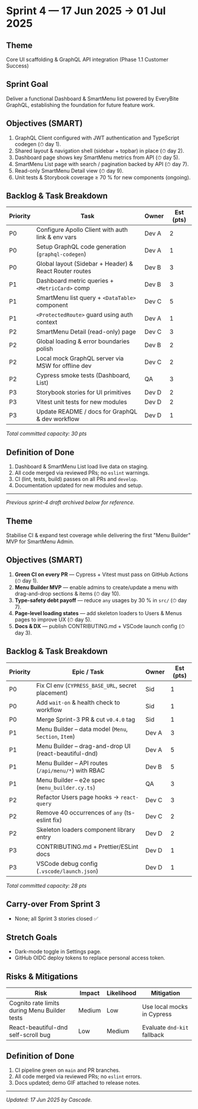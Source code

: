 # Sprint 4 — 17 Jun 2025 → 01 Jul 2025

## Theme
Core UI scaffolding & GraphQL API integration (Phase 1.1 Customer Success)

## Sprint Goal
Deliver a functional Dashboard & SmartMenu list powered by EveryBite GraphQL, establishing the foundation for future feature work.

## Objectives (SMART)
1. GraphQL Client configured with JWT authentication and TypeScript codegen (⏱ day 1).
2. Shared layout & navigation shell (sidebar + topbar) in place (⏱ day 2).
3. Dashboard page shows key SmartMenu metrics from API (⏱ day 5).
4. SmartMenu List page with search / pagination backed by API (⏱ day 7).
5. Read-only SmartMenu Detail view (⏱ day 9).
6. Unit tests & Storybook coverage ≥ 70 % for new components (ongoing).

## Backlog & Task Breakdown
| Priority | Task | Owner | Est (pts) |
|----------|------|-------|-----------|
| P0 | Configure Apollo Client with auth link & env vars | Dev A | 2 |
| P0 | Setup GraphQL code generation (`graphql-codegen`) | Dev A | 1 |
| P0 | Global layout (Sidebar + Header) & React Router routes | Dev B | 3 |
| P1 | Dashboard metric queries + `<MetricCard>` comp | Dev B | 3 |
| P1 | SmartMenu list query + `<DataTable>` component | Dev C | 5 |
| P1 | `<ProtectedRoute>` guard using auth context | Dev A | 1 |
| P2 | SmartMenu Detail (read-only) page | Dev C | 3 |
| P2 | Global loading & error boundaries polish | Dev B | 2 |
| P2 | Local mock GraphQL server via MSW for offline dev | Dev C | 2 |
| P2 | Cypress smoke tests (Dashboard, List) | QA | 3 |
| P3 | Storybook stories for UI primitives | Dev D | 2 |
| P3 | Vitest unit tests for new modules | Dev D | 2 |
| P3 | Update README / docs for GraphQL & dev workflow | Dev D | 1 |

_Total committed capacity: 30 pts_

## Definition of Done
1. Dashboard & SmartMenu List load live data on staging.
2. All code merged via reviewed PRs; no `eslint` warnings.
3. CI (lint, tests, build) passes on all PRs and `develop`.
4. Documentation updated for new modules and setup.

---
*Previous sprint-4 draft archived below for reference.*



## Theme
Stabilise CI & expand test coverage while delivering the first "Menu Builder" MVP for SmartMenu Admin.

## Objectives (SMART)
1. **Green CI on every PR** — Cypress + Vitest must pass on GitHub Actions (⏱ day 1).
2. **Menu Builder MVP** — enable admins to create/update a menu with drag-and-drop sections & items (⏱ day 10).
3. **Type-safety debt payoff** — reduce `any` usages by 30 % in `src/` (⏱ day 7).
4. **Page-level loading states** — add skeleton loaders to Users & Menus pages to improve UX (⏱ day 5).
5. **Docs & DX** — publish CONTRIBUTING.md + VSCode launch config (⏱ day 3).

## Backlog & Task Breakdown
| Priority | Epic / Task | Owner | Est (pts) |
|----------|-------------|-------|-----------|
| P0 | Fix CI env (`CYPRESS_BASE_URL`, secret placement) | Sid | 1 |
| P0 | Add `wait-on` & health check to workflow | Sid | 1 |
| P0 | Merge Sprint-3 PR & cut `v0.4.0` tag | Sid | 1 |
| P1 | Menu Builder – data model (`Menu`, `Section`, `Item`) | Dev A | 3 |
| P1 | Menu Builder – drag-and-drop UI (react-beautiful-dnd) | Dev A | 5 |
| P1 | Menu Builder – API routes (`/api/menu/*`) with RBAC | Dev B | 5 |
| P1 | Menu Builder – e2e spec (`menu_builder.cy.ts`) | QA | 3 |
| P2 | Refactor Users page hooks → `react-query` | Dev C | 3 |
| P2 | Remove 40 occurrences of `any` (ts-eslint fix) | Dev C | 2 |
| P2 | Skeleton loaders component library entry | Dev D | 2 |
| P3 | CONTRIBUTING.md + Prettier/ESLint docs | Dev D | 1 |
| P3 | VSCode debug config (`.vscode/launch.json`) | Dev D | 1 |

_Total committed capacity: 28 pts_

## Carry-over From Sprint 3
- None; all Sprint 3 stories closed ✅

## Stretch Goals
- Dark-mode toggle in Settings page.
- GitHub OIDC deploy tokens to replace personal access token.

## Risks & Mitigations
| Risk | Impact | Likelihood | Mitigation |
|------|--------|------------|------------|
| Cognito rate limits during Menu Builder tests | Medium | Low | Use local mocks in Cypress |
| React-beautiful-dnd self-scroll bug | Low | Medium | Evaluate `dnd-kit` fallback |

## Definition of Done
1. CI pipeline green on `main` and PR branches.
2. All code merged via reviewed PRs; no `eslint` errors.
3. Docs updated; demo GIF attached to release notes.

---
_Updated: 17 Jun 2025 by Cascade._
